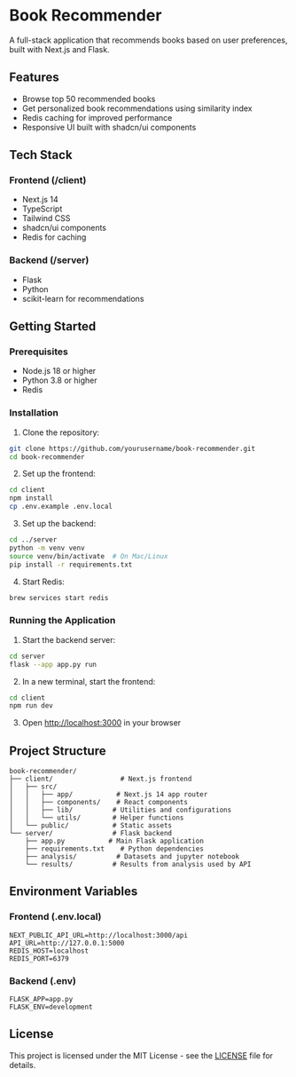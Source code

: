 # Book Recommender

A full-stack application that recommends books based on user preferences, built with Next.js and Flask.

## Features

- Browse top 50 recommended books
- Get personalized book recommendations using similarity index
- Redis caching for improved performance
- Responsive UI built with shadcn/ui components

## Tech Stack

### Frontend (/client)
- Next.js 14
- TypeScript
- Tailwind CSS
- shadcn/ui components
- Redis for caching

### Backend (/server)
- Flask
- Python
- scikit-learn for recommendations

## Getting Started

### Prerequisites
- Node.js 18 or higher
- Python 3.8 or higher
- Redis

### Installation

1. Clone the repository:
```bash
git clone https://github.com/yourusername/book-recommender.git
cd book-recommender
```

2. Set up the frontend:
```bash
cd client
npm install
cp .env.example .env.local
```

3. Set up the backend:
```bash
cd ../server
python -m venv venv
source venv/bin/activate  # On Mac/Linux
pip install -r requirements.txt
```

4. Start Redis:
```bash
brew services start redis
```

### Running the Application

1. Start the backend server:
```bash
cd server
flask --app app.py run
```

2. In a new terminal, start the frontend:
```bash
cd client
npm run dev
```

3. Open [http://localhost:3000](http://localhost:3000) in your browser

## Project Structure

```
book-recommender/
├── client/                 # Next.js frontend
│   ├── src/
│   │   ├── app/           # Next.js 14 app router
│   │   ├── components/    # React components
│   │   ├── lib/          # Utilities and configurations
│   │   └── utils/        # Helper functions
│   └── public/           # Static assets
└── server/               # Flask backend
    ├── app.py           # Main Flask application
    ├── requirements.txt    # Python dependencies
    ├── analysis/          # Datasets and jupyter notebook
    └── results/          # Results from analysis used by API
```

## Environment Variables

### Frontend (.env.local)
```
NEXT_PUBLIC_API_URL=http://localhost:3000/api
API_URL=http://127.0.0.1:5000
REDIS_HOST=localhost
REDIS_PORT=6379
```

### Backend (.env)
```
FLASK_APP=app.py
FLASK_ENV=development
```

## License

This project is licensed under the MIT License - see the [LICENSE](LICENSE) file for details.
